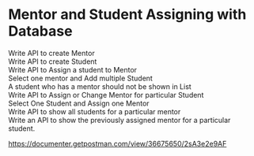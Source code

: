 <h1> Mentor and Student Assigning with Database </h1>
Write API to create Mentor <br/>
Write API to create Student  <br/>
Write API to Assign a student to Mentor  <br/>
Select one mentor and Add multiple Student  <br/>
A student who has a mentor should not be shown in List <br/>
Write API to Assign or Change Mentor for particular Student <br/>
Select One Student and Assign one Mentor <br/>
Write API to show all students for a particular mentor <br/>
Write an API to show the previously assigned mentor for a particular student. <br/>


https://documenter.getpostman.com/view/36675650/2sA3e2e9AF
